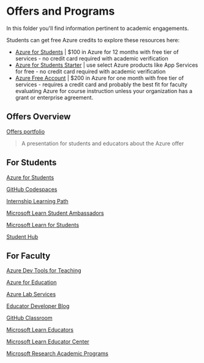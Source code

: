 # Offers and Programs

In this folder you'll find information pertinent to academic engagements. 

Students can get free Azure credits to explore these resources here:

* [Azure for Students](https://azure.microsoft.com/free/students/?WT.mc_id=academic-9938-cxa) | $100 in Azure for 12 months with free tier of services - no credit card required with academic verification
* [Azure for Students Starter](https://azure.microsoft.com/free/students-starter-faq/?WT.mc_id=academic-9938-cxa) | use select Azure products like App Services for free - no credit card required with academic verification
* [Azure Free Account](https://azure.microsoft.com/free/?WT.mc_id=academic-9938-cxa) | $200 in Azure for one month with free tier of services - requires a credit card and probably the best fit for faculty evaluating Azure for course instruction unless your organization has a grant or enterprise agreement.


## Offers Overview

[Offers portfolio](./presentations/StudentsCloudAdvocacyPortfolio.pptx) 
> A presentation for students and educators about the Azure offer

## For Students

[Azure for Students](https://azure.microsoft.com/free/students?WT.mc_id=academic-9938-cxa)

[GitHub Codespaces](https://github.com/features/codespaces)

[Internship Learning Path](https://docs.microsoft.com/learn/paths/start-career-in-tech?WT.mc_id=academic-9938-cxa)

[Microsoft Learn Student Ambassadors](https://studentambassadors.microsoft.com?WT.mc_id=academic-9938-cxa)

[Microsoft Learn for Students](https://docs.microsoft.com/learn/browse/?roles=student&WT.mc_id=academic-9938-cxa)

[Student Hub](https://docs.microsoft.com/learn/student-hub?WT.mc_id=academic-9938-cxa)

## For Faculty

[Azure Dev Tools for Teaching](https://azureforeducation.microsoft.com/Institutions?WT.mc_id=academic-9938-cxa)

[Azure for Education](https://azure.microsoft.com/developer/students?WT.mc_id=academic-9938-cxa)

[Azure Lab Services](https://azure.microsoft.com/services/lab-services?WT.mc_id=academic-9938-cxa)

[Educator Developer Blog](https://techcommunity.microsoft.com/t5/educator-developer-blog/bg-p/EducatorDeveloperBlog?WT.mc_id=academic-9938-cxa)

[GitHub Classroom](https://classroom.github.com/)

[Microsoft Learn Educators](https://docs.microsoft.com/learn/educator-center/programs/msle/program-instructions?WT.mc_id=academic-9938-cxa)

[Microsoft Learn Educator Center](https://docs.microsoft.com/learn/educator-center?WT.mc_id=academic-9938-cxa)

[Microsoft Research Academic Programs](https://www.microsoft.com/research/academic-programs/faculty/?facet%5Btax%5D%5Bmsr-program-audience%5D%5B0%5D=243727&WT.mc_id=academic-9938-cxa)


